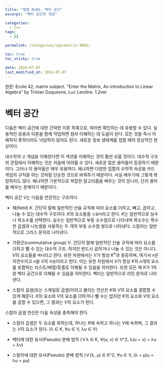 ```yaml
---
title: "행렬 0x01: 벡터 공간"
excerpt: "벡터 공간의 개념"

categories:
  - C++
tags:
  - []

permalink: /categories/cpp/matrix-0001/

toc: true
toc_sticky: true

date: 2024-07-07
last_modified_at: 2024-07-07
---
```


원문: Ecole 42, matrix subject. "Enter the Matrix, An introduction to Linear Algebra" by Tristan Duquesne, Luc Lenôtre. 1.2ver

# 벡터 공간

다음은 벡터 공간에 대한 간략한 이론 목록으로, 여러번 확인하는 데 유용할 수 있다. 실용적인 응용과 이론을 함께 작업하면 점차 이해하는 데 도움이 된다. 모든 것을 즉시 이해하지 못하더라도 낙담하지 않아도 된다. 새로운 정보 생태계를 접할 때의 정상적인 현상이다.

대수학의 ```군``` 개념을 이해한다면 이 섹션을 이해하는 것이 훨씬 쉬울 것이다. 대수적 구조의 관점에서 이해하는 것은 처음에 어려울 수 있다. 새로운 많은 용어들이 등장하기 때문이다. 그러나 이 용어들은 매우 유용하다. 왜냐하면 다양한 집합의 수학적 속성을 카드 게임의 규칙을 아는 것처럼 단순한 것으로 바꿔주기 때문이다. 사실 배우기에 그렇게 복잡하지도 않다. 왜냐하면 기본적으로 복잡한 알고리즘을 배우는 것이 앙니라, 단지 용어를 배우는 문제이기 때문이다. 

벡터 공간 $V$는 다음을 연관짓는 구조이다.

- 체(field) $K$. 간단히 말해 일반적인 산술 규칙에 따라 요소를 더하고, 빼고, 곱하고, 나눌 수 있는 대수적 구조이다. $K$의 요소들을 ```스칼라```라고 한다. $K$는 일반적으로 실수나 복소수를 선택한다. 실수는 일반적으로 부동 소수점으로 나타내며 복소수는 특수한 곱셈과 나눗셈을 사용하는 두 개의 부동 소수점 쌍으로 나타낸다. 스칼라는 일반적으로 그리스 문자로 나타낸다.

- 가환군(commutative group) $V$. 간단히 말해 일반적인 산술 규칙에 따라 요소를 더하고 뺄 수 있는 대수적 구조. 하지만 반드시 곱하거나 나눌 수 있는 것은 아니다. $V$의 요소들을 ```벡터```라고 한다. 유한 차원에서는 $V$가 항상 $K^n$과 동등하며, 여기서 $n$은 자연수이고 $n$을 $V$의 ```차원```이라고 한다. 이는 유한 차원에서 $V$가 항상 $K$의 $n$개의 요소를 포함하는 리스트/배열/튜플로 이해될 수 있음을 의미한다. 또한 모든 체 $K$가 1차원 벡터 공간으로 이해될 수 있음을 의미한다. 벡터는 일반적으로 라틴 문자로 나타낸다.

- 스칼라 곱셈(또는 스케일링 곱셈)이라고 불리는 연산은 $K$와 $V$의 요소를 결합할 수 있게 해준다. $K$의 요소와 $V$의 요소를 더하거나 뺼 수는 없지만 $K$의 요소와 $V$의 요소를 곱할 수 있으면, 그 결과는 $V$의 요소가 된다.

스칼라 곱셈 연산은 다음 속성을 충족해야 한다.

- 스칼라 곱셈은 두 요소를 취하는데, 하나는 $K$에 속하고 하나는 $V$에 속하며, 그 결과는 $V$의 요소가 된다.
\(λ ∈ K, ∀u ∈ V, λu ∈ V\)

- 벡터에 대한 유사(Pseudo) 분배 법칙
\(∀λ ∈ K, ∀(u, v) ∈ V^2, λ(u + v) = λu + λv\)

- 스칼라에 대한 유사(Pseudo) 분배 법칙
\(∀(λ, µ) ∈ K^2, ∀u ∈ V, (λ + µ)u = λu + µu\)
